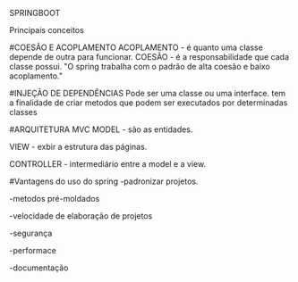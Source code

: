 SPRINGBOOT

Principais conceitos 

#COESÃO E ACOPLAMENTO 
ACOPLAMENTO - é quanto uma classe depende de outra para funcionar.
COESÃO - é a responsabilidade que cada classe possui.
"O spring trabalha com o padrão de alta coesão e baixo acoplamento."

#INJEÇÃO DE DEPENDÊNCIAS 
Pode ser uma classe ou uma interface. tem a finalidade de criar metodos 
que podem ser executados por determinadas classes

#ARQUITETURA MVC
MODEL - são as entidades.

VIEW - exbir a estrutura das páginas.

CONTROLLER - intermediário entre a model e a view.


#Vantagens do uso do spring
-padronizar projetos.

-metodos pré-moldados

-velocidade de elaboração de projetos

-segurança

-performace

-documentação

